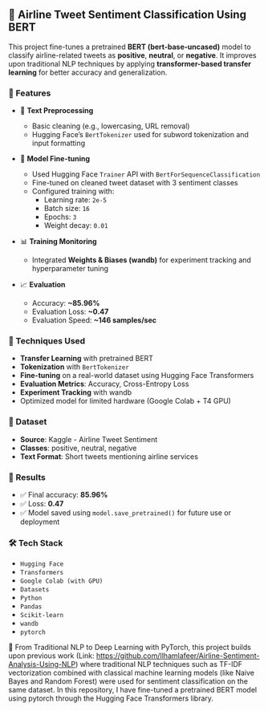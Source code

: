 ## 🤖 Airline Tweet Sentiment Classification Using BERT
This project fine-tunes a pretrained **BERT (bert-base-uncased)** model to classify airline-related tweets as **positive**, **neutral**, or **negative**. It improves upon traditional NLP techniques by applying **transformer-based transfer learning** for better accuracy and generalization.

### 📌 Features
* 💬 **Text Preprocessing**
  * Basic cleaning (e.g., lowercasing, URL removal)
  * Hugging Face’s `BertTokenizer` used for subword tokenization and input formatting

* 🔧 **Model Fine-tuning**
  * Used Hugging Face `Trainer` API with `BertForSequenceClassification`
  * Fine-tuned on cleaned tweet dataset with 3 sentiment classes
  * Configured training with:
    * Learning rate: `2e-5`
    * Batch size: `16`
    * Epochs: `3`
    * Weight decay: `0.01`

* 📊 **Training Monitoring**
  * Integrated **Weights & Biases (wandb)** for experiment tracking and hyperparameter tuning

* 📈 **Evaluation**
  * Accuracy: **\~85.96%**
  * Evaluation Loss: **\~0.47**
  * Evaluation Speed: **\~146 samples/sec**

### 🧠 Techniques Used
* **Transfer Learning** with pretrained BERT
* **Tokenization** with `BertTokenizer`
* **Fine-tuning** on a real-world dataset using Hugging Face Transformers
* **Evaluation Metrics**: Accuracy, Cross-Entropy Loss
* **Experiment Tracking** with wandb
* Optimized model for limited hardware (Google Colab + T4 GPU)

### 📁 Dataset
* **Source**: Kaggle - Airline Tweet Sentiment
* **Classes**: positive, neutral, negative
* **Text Format**: Short tweets mentioning airline services

### 🧪 Results
* ✅ Final accuracy: **85.96%**
* ✅ Loss: **0.47**
* ✅ Model saved using `model.save_pretrained()` for future use or deployment

### 🛠️ Tech Stack
* `Hugging Face`
* `Transformers`
* `Google Colab (with GPU)`
* `Datasets`
* `Python`
* `Pandas`
* `Scikit-learn`
* `wandb`
* `pytorch`

🔄 From Traditional NLP to Deep Learning with PyTorch, this project builds upon previous work (Link: https://github.com/Ilhamlafeer/Airline-Sentiment-Analysis-Using-NLP) where traditional NLP techniques such as TF-IDF vectorization combined with classical machine learning models (like Naive Bayes and Random Forest) were used for sentiment classification on the same dataset. In this repository, I have fine-tuned a pretrained BERT model using pytorch through the Hugging Face Transformers library.
